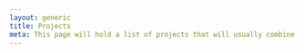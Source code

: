 ```yaml
---
layout: generic
title: Projects
meta: This page will hold a list of projects that will usually combine one or more tutorials
---
```

